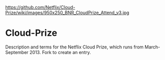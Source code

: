 https://github.com/Netflix/Cloud-Prize/wiki/images/950x250_BNR_CloudPrize_Attend_v3.jpg

Cloud-Prize
===========

Description and terms for the Netflix Cloud Prize, which runs from March-September 2013. Fork to create an entry.

